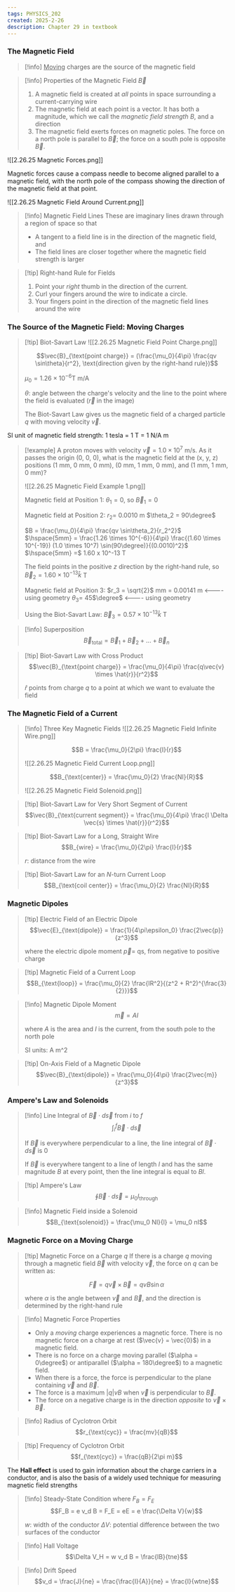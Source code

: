 ```yaml
---
tags: PHYSICS_202
created: 2025-2-26
description: Chapter 29 in textbook
---
```


### The Magnetic Field

> [!info]
> <u>Moving</u> charges are the source of the magnetic field

> [!info] Properties of the Magnetic Field $\vec{B}$
> 1. A magnetic field is created at *all* points in space surrounding a current-carrying wire
> 2. The magnetic field at each point is a vector. It has both a magnitude, which we call the *magnetic field strength* $B$, and a direction
> 3. The magnetic field exerts forces on magnetic poles. The force on a north pole is parallel to $\vec{B}$; the force on a south pole is opposite $\vec{B}$.

![[2.26.25 Magnetic Forces.png]]

Magnetic forces cause a compass needle to become aligned parallel to a magnetic field, with the north pole of the compass showing the direction of the magnetic field at that point.

![[2.26.25 Magnetic Field Around Current.png]]

> [!info] Magnetic Field Lines
> These are imaginary lines drawn through a region of space so that
> 
> - A tangent to a field line is in the direction of the magnetic field, and
> - The field lines are closer together where the magnetic field strength is larger

> [!tip] Right-hand Rule for Fields
> 1. Point your *right* thumb in the direction of the current.
> 2. Curl your fingers around the wire to indicate a circle.
> 3. Your fingers point in the direction of the magnetic field lines around the wire

### The Source of the Magnetic Field: Moving Charges

> [!tip] Biot-Savart Law
> ![[2.26.25 Magnetic Field Point Charge.png]]
> 
> $$\vec{B}_{\text{point charge}} = (\frac{\mu_0}{4\pi} \frac{qv \sin\theta}{r^2}, \text{direction given by the right-hand rule})$$
> 
> $\mu_0 = 1.26 \times 10^{-6} \text{T m/A}$
> 
> $\theta$: angle between the charge's velocity and the line to the point where the field is evaluated ($\vec{r}$ in the image)
> 
> The Biot-Savart Law gives us the magnetic field of a charged particle $q$ with moving velocity $\vec{v}$.

SI unit of magnetic field strength: 1 tesla = 1 T = 1 N/A m

> [!example]
> A proton moves with velocity $\vec{v} = 1.0 \times 10^7$ m/s. As it passes the origin (0, 0, 0), what is the magnetic field at the (x, y, z) positions (1 mm, 0 mm, 0 mm), (0 mm, 1 mm, 0 mm), and (1 mm, 1 mm, 0 mm)?
> 
> ![[2.26.25 Magnetic Field Example 1.png]]
> 
> Magnetic field at Position 1:
> $\theta_1 = 0$, so $\vec{B}_1 = 0$
> 
> Magnetic field at Position 2:
> $r_2 =$ 0.0010 m
> $\theta_2 = 90\degree$
> 
> $B = \frac{\mu_0}{4\pi} \frac{qv \sin\theta_2}{r_2^2}$
> $\hspace{5mm} = \frac{1.26 \times 10^{-6}}{4\pi} \frac{(1.60 \times 10^{-19}) (1.0 \times 10^7) \sin(90\degree)}{(0.0010)^2}$
> $\hspace{5mm} =$ 1.60 x 10^-13 T
> 
> The field points in the positive $z$ direction by the right-hand rule, so
> $\vec{B}_2 = 1.60 \times 10^{-13} \hat{k}$ T
> 
> Magnetic field at Position 3:
> $r_3 = \sqrt{2}$ mm = 0.00141 m <---- using geometry
> $\theta_3 =$ 45$\degree$ <---- using geometry
> 
> Using the Biot-Savart Law:
> $\vec{B}_3 = 0.57 \times 10^{-13} \hat{k}$ T

> [!info] Superposition
> $$\vec{B}_{\text{total}} = \vec{B}_1 + \vec{B}_2 + ... + \vec{B}_n$$

> [!tip] Biot-Savart Law with Cross Product
> $$\vec{B}_{\text{point charge}} = \frac{\mu_0}{4\pi} \frac{q\vec{v} \times \hat{r}}{r^2}$$
> 
> $\hat{r}$ points from charge $q$ to a point at which we want to evaluate the field

### The Magnetic Field of a Current

> [!info] Three Key Magnetic Fields
> ![[2.26.25 Magnetic Field Infinite Wire.png]]
> 
> $$B = \frac{\mu_0}{2\pi} \frac{I}{r}$$
> 
> ![[2.26.25 Magnetic Field Current Loop.png]]
> 
> $$B_{\text{center}} = \frac{\mu_0}{2} \frac{NI}{R}$$
> 
> ![[2.26.25 Magnetic Field Solenoid.png]]

> [!tip] Biot-Savart Law for Very Short Segment of Current
> $$\vec{B}_{\text{current segment}} = \frac{\mu_0}{4\pi} \frac{I \Delta \vec{s} \times \hat{r}}{r^2}$$

> [!tip] Biot-Savart Law for a Long, Straight Wire
> $$B_{wire} = \frac{\mu_0}{2\pi} \frac{I}{r}$$
> 
> $r$: distance from the wire

> [!tip] Biot-Savart Law for an $N$-turn Current Loop
> $$B_{\text{coil center}} = \frac{\mu_0}{2} \frac{NI}{R}$$

### Magnetic Dipoles

> [!tip] Electric Field of an Electric Dipole
> $$\vec{E}_{\text{dipole}} = \frac{1}{4\pi\epsilon_0} \frac{2\vec{p}}{z^3}$$
> 
> where the electric dipole moment $\vec{p} =$ qs, from negative to positive charge

> [!tip] Magnetic Field of a Current Loop
> $$B_{\text{loop}} = \frac{\mu_0}{2} \frac{IR^2}{(z^2 + R^2)^{\frac{3}{2}}}$$

> [!info] Magnetic Dipole Moment
> $$\vec{m} = AI$$
> 
> where $A$ is the area and $I$ is the current, from the south pole to the north pole
> 
> SI units: A m^2 

> [!tip] On-Axis Field of a Magnetic Dipole
> $$\vec{B}_{\text{dipole}} = \frac{\mu_0}{4\pi} \frac{2\vec{m}}{z^3}$$

### Ampere's Law and Solenoids

> [!info] Line Integral of $\vec{B} \cdot d\vec{s}$ from $i$ to $f$
> $$\int_i^f \vec{B} \cdot d\vec{s}$$
> 
> If $\vec{B}$ is everywhere perpendicular to a line, the line integral of $\vec{B} \cdot d\vec{s}$ is 0
> 
> If $\vec{B}$ is everywhere tangent to a line of length $l$ and has the same magnitude $B$ at every point, then the line integral is equal to $Bl$.

> [!tip] Ampere's Law
> $$\oint \vec{B} \cdot d\vec{s} = \mu_0 I_{\text{through}}$$

> [!info] Magnetic Field inside a Solenoid
> $$B_{\text{solenoid}} = \frac{\mu_0 NI}{l} = \mu_0 nI$$

### Magnetic Force on a Moving Charge

> [!tip] Magnetic Force on a Charge $q$
> If there is a charge $q$ moving through a magnetic field $\vec{B}$ with velocity $\vec{v}$, the force on $q$ can be written as:
> 
> $$\vec{F} = q\vec{v} \times \vec{B} = qvB\sin\alpha$$
> 
> where $\alpha$ is the angle between $\vec{v}$ and $\vec{B}$, and the direction is determined by the right-hand rule

> [!info] Magnetic Force Properties
> - Only a *moving* charge experiences a magnetic force. There is no magnetic force on a charge at rest ($\vec{v} = \vec{0}$) in a magnetic field.
> - There is no force on a charge moving parallel ($\alpha = 0\degree$) or antiparallel ($\alpha = 180\degree$) to a magnetic field.
> - When there is a force, the force is perpendicular to the plane containing $\vec{v}$ and $\vec{B}$.
> - The force is a maximum $\left| q \right| vB$ when $\vec{v}$ is perpendicular to $\vec{B}$.
> - The force on a negative charge is in the direction *opposite* to $\vec{v} \times \vec{B}$.

> [!info] Radius of Cyclotron Orbit
> $$r_{\text{cyc}} = \frac{mv}{qB}$$

> [!tip] Frequency of Cyclotron Orbit
> $$f_{\text{cyc}} = \frac{qB}{2\pi m}$$

The **Hall effect** is used to gain information about the charge carriers in a conductor, and is also the basis of a widely used technique for measuring magnetic field strengths

> [!info] Steady-State Condition where $F_B = F_E$
> $$F_B = e v_d B = F_E = eE = e \frac{\Delta V}{w}$$
> 
> $w$: width of the conductor
> $\Delta V$: potential difference between the two surfaces of the conductor

> [!info] Hall Voltage
> $$\Delta V_H = w v_d B = \frac{IB}{tne}$$

> [!info] Drift Speed
> $$v_d = \frac{J}{ne} = \frac{\frac{I}{A}}{ne} = \frac{I}{wtne}$$